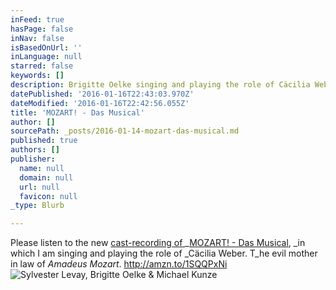 ```yaml
---
inFeed: true
hasPage: false
inNav: false
isBasedOnUrl: ''
inLanguage: null
starred: false
keywords: []
description: Brigitte Oelke singing and playing the role of Cäcilia Weber
datePublished: '2016-01-16T22:43:03.970Z'
dateModified: '2016-01-16T22:42:56.055Z'
title: 'MOZART! - Das Musical'
author: []
sourcePath: _posts/2016-01-14-mozart-das-musical.md
published: true
authors: []
publisher:
  name: null
  domain: null
  url: null
  favicon: null
_type: Blurb

---
```

Please listen to the new [cast-recording of ][0]_[MOZART! - Das Musical][0], _in which I am singing and playing the role of _Cäcilia Weber. T_he evil mother in law of _Amadeus Mozart_. http://amzn.to/1SQQPxNi
![Sylvester Levay, Brigitte Oelke & Michael Kunze](https://s3-us-west-2.amazonaws.com/the-grid-img/p/d98cea7e446e93f11a9363986366f1a84434b99d.jpg)

[0]: http://amzn.to/1SQQPxNi